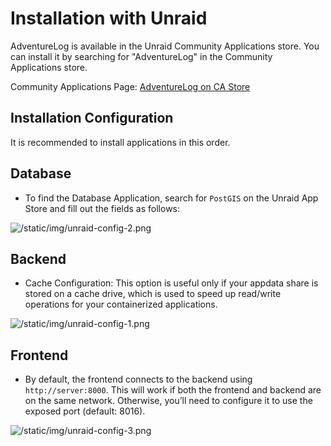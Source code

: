 # Installation with Unraid

AdventureLog is available in the Unraid Community Applications store. You can install it by searching for "AdventureLog" in the Community Applications store.

Community Applications Page: [AdventureLog on CA Store](https://unraid.net/community/apps?q=Adventurelog)

## Installation Configuration

It is recommended to install applications in this order.

## Database

- To find the Database Application, search for `PostGIS` on the Unraid App Store and fill out the fields as follows:

![/static/img/unraid-config-2.png](/static/img/unraid-config-2.png)

## Backend

- Cache Configuration: This option is useful only if your appdata share is stored on a cache drive, which is used to speed up read/write operations for your containerized applications.

![/static/img/unraid-config-1.png](/static/img/unraid-config-1.png)

## Frontend

- By default, the frontend connects to the backend using `http://server:8000`. This will work if both the frontend and backend are on the same network. Otherwise, you’ll need to configure it to use the exposed port (default: 8016).

![/static/img/unraid-config-3.png](/static/img/unraid-config-3.png)


